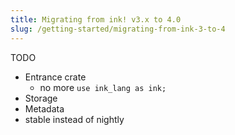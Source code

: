 ```yaml
---
title: Migrating from ink! v3.x to 4.0
slug: /getting-started/migrating-from-ink-3-to-4
---
```


TODO

* Entrance crate
  * no more `use ink_lang as ink;`
* Storage
* Metadata
* stable instead of nightly